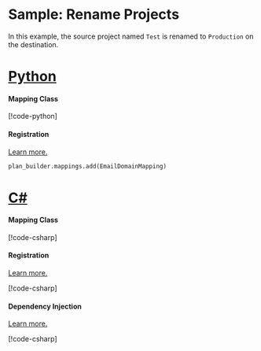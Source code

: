 # Sample: Rename Projects

In this example, the source project named `Test` is renamed to `Production` on the destination.

# [Python](#tab/Python)

#### Mapping Class

[!code-python[](../../../../examples/Python.ExampleApplication/hooks/mappings/project_rename_mapping.py)]

#### Registration

[Learn more.](~/samples/index.md?tabs=Python#hook-registration)

[//]: <> (Adding this as code as regions are not supported in Python snippets)
```Python
plan_builder.mappings.add(EmailDomainMapping)
```

# [C#](#tab/CSharp)

#### Mapping Class

[!code-csharp[](../../../../examples/Csharp.ExampleApplication/Hooks/Mappings/ProjectRenameMapping.cs#class)]

#### Registration

[Learn more.](~/samples/index.md?tabs=CSharp#hook-registration)

[!code-csharp[](../../../../examples/Csharp.ExampleApplication/MyMigrationApplication.cs#ProjectRenameMapping-Registration)]

#### Dependency Injection

[Learn more.](~/articles/dependency_injection.md)

[!code-csharp[](../../../../examples/Csharp.ExampleApplication/Program.cs#ProjectRenameMapping-DI)]
